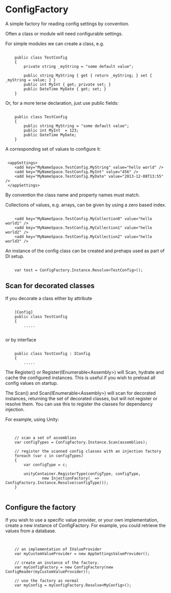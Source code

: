ConfigFactory
==========

A simple factory for reading config settings by convention.

Often a class or module will need configurable settings.

For simple modules we can create a class, e.g.

<pre><code>
    public class TestConfig
    {
        private string _myString = "some default value";
    
        public string MyString { get { return _myString; } set { _myString = value; } }
        public int MyInt { get; private set; }
        public DateTime MyDate { get; set; }
    }
</code></pre>

Or, for a more terse declaration, just use public fields:

<pre><code>
    public class TestConfig
    {
        public string MyString = "some default value";
        public int MyInt  = 123;
        public DateTime MyDate;
    }
</code></pre>

A corresponding set of values to configure it:

<pre><code>
 &lt;appSettings&gt;
    &lt;add key="MyNameSpace.TestConfig.MyString" value="hello world" /&gt;
    &lt;add key="MyNameSpace.TestConfig.MyInt" value="456" /&gt;
    &lt;add key="MyNameSpace.TestConfig.MyDate" value="2013-12-08T13:55" /&gt;
 &lt;/appSettings&gt;
</code></pre>

By convention the class name and property names must match.

Collections of values, e.g. arrays, can be given by using a zero based index.

<pre><code>
    &lt;add key="MyNameSpace.TestConfig.MyCollection0" value="hello world1" /&gt;
    &lt;add key="MyNameSpace.TestConfig.MyCollection1" value="hello world2" /&gt;
    &lt;add key="MyNameSpace.TestConfig.MyCollection2" value="hello world3" /&gt;
</code></pre>

An instance of the config class can be created and prehaps used as part of DI setup.

<pre><code>
    var test = ConfigFactory.Instance.Resolve&lt;TestConfig&gt;();
</code></pre>


## Scan for decorated classes

If you decorate a class either by attribute

<pre><code>
    [Config]
    public class TestConfig
    {
        .....
    
</code></pre>

or by interface

<pre><code>
    public class TestConfig : IConfig
    {
        .....
</code></pre>

The Register() or Register(IEnumerable&lt;Assembly&gt;) will Scan, hydrate and cache the configured instances.  This is useful if you wish to preload all config values on startup.

The Scan() and Scan(IEnumerable&lt;Assembly&gt;) will scan for decorated instances, returning the set of decorated classes, but will not register or resolve them.  You can use this to register the classes for dependancy injection.

For example, using Unity:

<pre><code>
    
    // scan a set of assemblies
    var configTypes = ConfigFactory.Instance.Scan(assemblies);
    
    // register the scanned config classes with an injection factory
    foreach (var c in configTypes)
    {
        var configType = c;

        unityContainer.RegisterType(configType, configType, 
                new InjectionFactory(_ => ConfigFactory.Instance.Resolve(configType)));
    }
    
</code></pre>

## Configure the factory

If you wish to use a specific value provider, or your own implementation, create a new instance of ConfigFactory.  For example, you could retrieve the values from a database.

<pre><code>

    // an implementation of IValueProvider
    var myCustomValueProvider = new AppSettingsValueProvider();

    // create an instance of the factory.  
    var myConfigFactory = new ConfigFactory(new ConfigReader(myCustomValueProvider));
    
    // use the factory as normal
    var myConfig = myConfigFactory.Resolve&lt;MyConfig&gt;();
    
</code> </pre>
